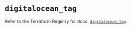# `digitalocean_tag`

Refer to the Terraform Registry for docs: [`digitalocean_tag`](https://registry.terraform.io/providers/digitalocean/digitalocean/2.49.0/docs/resources/tag).
